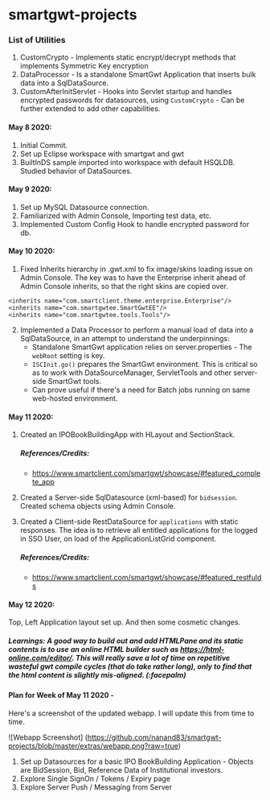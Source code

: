 # smartgwt-projects

### List of Utilities
1. CustomCrypto - Implements static encrypt/decrypt methods that implements Symmetric Key encryption
2. DataProcessor - Is a standalone SmartGwt Application that inserts bulk data into a SqlDataSource.
3. CustomAfterInitServlet - Hooks into Servlet startup and handles encrypted passwords for datasources, using ```CustomCrypto``` - Can be further extended to add other capabilities. 

#### May 8 2020:       
1. Initial Commit.  
2. Set up Eclipse workspace with smartgwt and gwt 
3. BuiltInDS sample imported into workspace with default HSQLDB. Studied behavior of DataSources.

#### May 9 2020:
1. Set up MySQL Datasource connection.
2. Familiarized with Admin Console, Importing test data, etc.
3. Implemented Custom Config Hook to handle encrypted password for db.
                  
#### May 10 2020:
1. Fixed Inherits hierarchy in .gwt.xml to fix image/skins loading issue on Admin Console.
  The key was to have the Enterprise inherit ahead of Admin Console inherits, so that the right skins are copied over.
  ```
  <inherits name="com.smartclient.theme.enterprise.Enterprise"/>
  <inherits name="com.smartgwtee.SmartGwtEE"/>
  <inherits name="com.smartgwtee.tools.Tools"/>
  ```
2. Implemented a Data Processor to perform a manual load of data into a SqlDataSource, in an attempt to understand the underpinnings:
    - Standalone SmartGwt application relies on server.properties - The ```webRoot``` setting is key.
    - ```ISCInit.go()``` prepares the SmartGwt environment. This is critical so as to work with DataSourceManager, ServletTools and other server-side SmartGwt tools.
    - Can prove useful if there's a need for Batch jobs running on same web-hosted environment. 


#### May 11 2020:
1. Created an IPOBookBuildingApp with HLayout and SectionStack. 
   ##### References/Credits: 
   - https://www.smartclient.com/smartgwt/showcase/#featured_complete_app

2. Created a Server-side SqlDatasource (xml-based) for ```bidsession```. Created schema objects using Admin Console.

3. Created a Client-side RestDataSource for ```applications``` with static responses. The idea is to retrieve all entitled applications for the logged in SSO User, on load of the ApplicationListGrid component. 
   ##### References/Credits:
   - https://www.smartclient.com/smartgwt/showcase/#featured_restfulds 


#### May 12 2020:
Top, Left Application layout set up. And then some cosmetic changes. 
##### Learnings: A good way to build out and add HTMLPane and its static contents is to use an online HTML builder such as https://html-online.com/editor/. This will really save a lot of time on repetitive wasteful gwt compile cycles (that do take rather long), only to find that the html content is slightly mis-aligned. (:facepalm)



#### Plan for Week of May 11 2020 -
Here's a screenshot of the updated webapp. I will update this from time to time.

![Webapp Screenshot]
(https://github.com/nanand83/smartgwt-projects/blob/master/extras/webapp.png?raw=true)


1. Set up Datasources for a basic IPO BookBuilding Application - Objects are BidSession, Bid, Reference Data of Institutional investors.
2. Explore Single SignOn / Tokens / Expiry page
3. Explore Server Push / Messaging from Server
